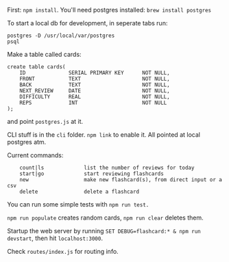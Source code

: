 First: `npm install`. You'll need postgres installed: `brew install postgres`

To start a local db for development, in seperate tabs run:
```
postgres -D /usr/local/var/postgres
psql
```

Make a table called cards:
```
create table cards(
    ID              SERIAL PRIMARY KEY      NOT NULL,
    FRONT           TEXT                    NOT NULL,
    BACK            TEXT                    NOT NULL,
    NEXT_REVIEW     DATE                    NOT NULL,
    DIFFICULTY      REAL                    NOT NULL,
    REPS            INT                     NOT NULL
);
```
and point `postgres.js` at it.

CLI stuff is in the `cli` folder. `npm link` to enable it. All pointed at local postgres atm.

Current commands: 
```
    count|ls             list the number of reviews for today
    start|go             start reviewing flashcards
    new                  make new flashcard(s), from direct input or a csv
    delete               delete a flashcard
```

You can run some simple tests with `npm run test.` 

`npm run populate` creates random cards, `npm run clear` deletes them.

Startup the web server by running `SET DEBUG=flashcard:* & npm run devstart`, then hit `localhost:3000`.

Check `routes/index.js` for routing info.